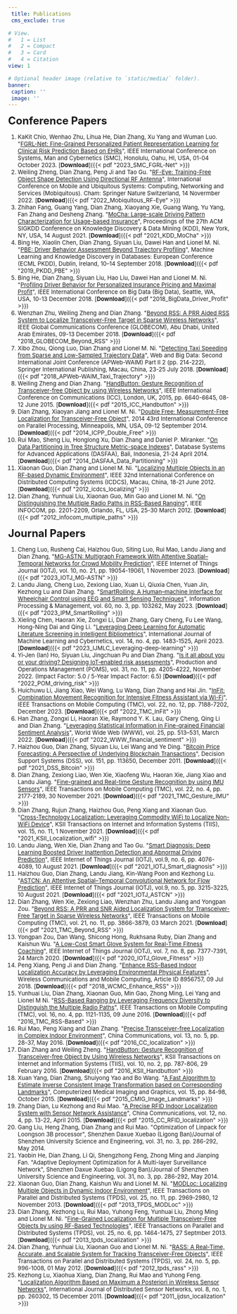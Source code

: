 ```yaml
---
 title: Publications
 cms_exclude: true

# View.
#   1 = List
#   2 = Compact
#   3 = Card
#   4 = Citation
view: 1

# Optional header image (relative to `static/media/` folder).
banner:
 caption: ''
 image: ''
---
```



<font size=5> **Conference Papers** </font>

<font size=2>

1. KaKit Chio, Wenhao Zhu, Lihua He, Dian Zhang, Xu Yang and Wuman Luo. "[FGRL-Net: Fine-Grained Personalized Patient Representation Learning for Clinical Risk Prediction Based on EHRs](2023_smc_fgrl-net/)", IEEE International Conference on Systems, Man and Cybernetics (SMC), Honolulu, Oahu, HI, USA, 01-04 October 2023. [**Download**]({{< pdf "2023_SMC_FGRL-Net" >}})
1. Weiling Zheng, Dian Zhang, Peng Ji and Tao Gu. "[RF-Eye: Training-Free Object Shape Detection Using Directional RF Antenna](2022_mobiquitous_rf-eye/)", International Conference on Mobile and Ubiquitous Systems: Computing, Networking and Services (Mobiquitous). Cham: Springer Nature Switzerland, 14 Novermber 2022. [**Download**]({{< pdf "2022_Mobiquitous_RF-Eye" >}})
2. Zhihan Fang, Guang Yang, Dian Zhang, Xiaoyang Xie, Guang Wang, Yu Yang, Fan Zhang and Desheng Zhang. "[MoCha: Large-scale Driving Pattern Characterization for Usage-based Insurance](2021_KDD_MoCha/)", Proceedings of the 27th ACM SIGKDD Conference on Knowledge Discovery & Data Mining (KDD), New York, NY, USA, 14 August 2021. [**Download**]({{< pdf "2021_KDD_MoCha" >}})
3. Bing He, Xiaolin Chen, Dian Zhang, Siyuan Liu, Dawei Han and Lionel M. Ni. "[PBE: Driver Behavior Assessment Beyond Trajectory Profiling](2021_pkdd_pbe/)", Machine Learning and Knowledge Discovery in Databases: European Conference (ECML PKDD), Dublin, Ireland, 10–14 September 2018. [**Download**]({{< pdf "2019_PKDD_PBE" >}})
4. Bing He, Dian Zhang, Siyuan Liu, Hao Liu, Dawei Han and Lionel M. Ni. "[Profiling Driver Behavior for Personalized Insurance Pricing and Maximal Profit](2018_bigdata_driver_profit/)", IEEE International Conference on Big Data (Big Data), Seattle, WA, USA, 10-13 December 2018. [**Download**]({{< pdf "2018_BigData_Driver_Profit" >}})
5. Wenzhan Zhu, Weiling Zheng and Dian Zhang. "[Beyond RSS: A PRR Aided RSS System to Localize Transceiver-Free Target in Sparse Wireless Networks](2018_globecom_beyond_rss/)", IEEE Global Communications Conference (GLOBECOM), Abu Dhabi, United Arab Emirates, 09-13 December 2018. [**Download**]({{< pdf "2018_GLOBECOM_Beyond_RSS" >}})
6. Xibo Zhou, Qiong Luo, Dian Zhang and Lionel M. Ni. "[Detecting Taxi Speeding from Sparse and Low-Sampled Trajectory Data](2018_apweb-waim_taxi_trajectory/)", Web and Big Data: Second International Joint Conference (APWeb-WAIM) Part II 2 (pp. 214-222), Springer International Publishing, Macau, China, 23-25 July 2018. [**Download**]({{< pdf "2018_APWeb-WAIM_Taxi_Trajectory" >}})
7. Weiling Zheng and Dian Zhang. "[HandButton: Gesture Recognition of Transceiver-free Object by using Wireless Networks](2015_icc_handbutton/)", IEEE International Conference on Communications (ICC), London, UK, 2015, pp. 6640-6645, 08-12 June 2015. [**Download**]({{< pdf "2015_ICC_Handbutton" >}})
8. Dian Zhang, Xiaoyan Jiang and Lionel M. Ni. "[Double Free: Measurement-Free Localization for Transceiver-Free Object](2014_icpp_double_free/)", 2014 43rd International Conference on Parallel Processing, Minneapolis, MN, USA, 09-12 September 2014. [**Download**]({{< pdf "2014_ICPP_Double_Free" >}})
9. Rui Mao, Sheng Liu, Honglong Xu, Dian Zhang and Daniel P. Miranker. "[On Data Partitioning in Tree Structure Metric-space Indexes](2014_dasfaa_data_partitioning/)", Database Systems for Advanced Applications (DASFAA), Bali, Indonesia, 21-24 April 2014. [**Download**]({{< pdf "2014_DASFAA_Data_Partitioning" >}})
10. Xiaonan Guo, Dian Zhang and Lionel M. Ni. "[Localizing Multiple Objects in an RF-based Dynamic Environment](2012_icdcs_localizing/)", IEEE 32nd International Conference on Distributed Computing Systems (ICDCS), Macau, China, 18-21 June 2012. [**Download**]({{< pdf "2012_icdcs_localizing" >}})
11. Dian Zhang, Yunhuai Liu, Xiaonan Guo, Min Gao and Lionel M. Ni. "[On Distinguishing the Multiple Radio Paths in RSS-Based Ranging](2012_infocom_multiple_paths)", IEEE INFOCOM, pp. 2201-2209, Orlando, FL, USA, 25-30 March 2012. [**Download**]({{< pdf "2012_infocom_multiple_paths" >}})

</font>



<font size=5> **Journal Papers** </font>

<font size=2>
  
1. Cheng Luo, Rusheng Cai, Haizhou Guo, Siting Luo, Rui Mao, Landu Jiang and Dian Zhang, "[MG-ASTN: Multigraph Framework With Attentive Spatial–Temporal Networks for Crowd Mobility Prediction](2023_iotj_mg-astn/)", IEEE Internet of Things Journal (IOTJ), vol. 10, no. 21, pp. 19054-19061, 1 November 2023. [**Download**]({{< pdf "2023_IOTJ_MG-ASTN" >}})
1. Landu Jiang, Cheng Luo, Zexiong Liao, Xuan Li, Qiuxia Chen, Yuan Jin, Kezhong Lu and Dian Zhang. "[SmartRolling: A Human–machine Interface for Wheelchair Control using EEG and Smart Sensing Techniques](2023_ipm_smartrolling/)", Information Processing & Management, vol. 60, no. 3, pp. 103262, May 2023. [**Download**]({{< pdf "2023_IPM_SmartRolling" >}})
1. Xieling Chen, Haoran Xie, Zongxi Li, Dian Zhang, Gary Cheng, Fu Lee Wang, Hong-Ning Dai and Qing Li. "[Leveraging Deep Learning for Automatic Literature Screening in Intelligent Bibliometrics](2023_ijmlc_leveraging-deep-learning/)", International Journal of Machine Learning and Cybernetics, vol. 14, no. 4, pp. 1483-1525, April 2023. [**Download**]({{< pdf "2023_IJMLC_Leveraging-deep-learning" >}})
1. Yi‐Jen (Ian) Ho, Siyuan Liu, Jingchuan Pu and Dian Zhang. "[Is it all about you or your driving? Designing IoT‐enabled risk assessments](2022_pom_driving_risk/)", Production and Operations Management (POMS), vol. 31, no. 11, pp. 4205-4222, November 2022. (Impact Factor: 5.0 / 5-Year Impact Factor: 6.5) [**Download**]({{< pdf "2022_POM_driving_risk" >}})
1. Huichuwu Li, Jiang Xiao, Wei Wang, Lu Wang, Dian Zhang and Hai Jin. "[InFit: Combination Movement Recognition for Intensive Fitness Assistant via Wi-Fi](2022_tmc_infit)", IEEE Transactions on Mobile Computing (TMC), vol. 22, no. 12, pp. 7188-7202, December 2023. [**Download**]({{< pdf "2022_TMC_InFit" >}})
1. Han Zhang, Zongxi Li, Haoran Xie, Raymond Y. K. Lau, Gary Cheng, Qing Li and Dian Zhang. "[Leveraging Statistical Information in Fine-grained Financial Sentiment Analysis](2022_www_financial_sentiment/)", World Wide Web (WWW), vol. 25, pp. 513–531, March 2022. [**Download**]({{< pdf "2022_WWW_financial_sentiment" >}})
1. Haizhou Guo, Dian Zhang, Siyuan Liu, Lei Wang and Ye Ding. "[Bitcoin Price Forecasting: A Perspective of Underlying Blockchain Transactions](2021_dss_bitcoin/)", Decision Support Systems (DSS), vol. 151, pp. 113650,  December 2011.  [**Download**]({{< pdf "2021_DSS_Bitcoin" >}})
1. Dian Zhang, Zexiong Liao, Wen Xie, Xiaofeng Wu, Haoran Xie, Jiang Xiao and Landu Jiang. "[Fine-grained and Real-time Gesture Recognition by using IMU Sensors](2021_tmc_gesture_imu/)", IEEE Transactions on Mobile Computing (TMC), vol. 22, no. 4, pp. 2177-2189, 30 November 2021. [**Download**]({{< pdf "2021_TMC_Gesture_IMU" >}})
1. Dian Zhang, Rujun Zhang, Haizhou Guo, Peng Xiang and Xiaonan Guo. "[Cross-Technology Localization: Leveraging Commodity WiFi to Localize Non-WiFi Device](2021_ksii_localization_wifi/)", KSII Transactions on Internet and Information Systems (TIIS), vol. 15, no. 11, 1 November 2021. [**Download**]({{< pdf "2021_KSII_Localization_wifi" >}})
2. Landu Jiang, Wen Xie, Dian Zhang and Tao Gu. "[Smart Diagnosis: Deep Learning Boosted Driver Inattention Detection and Abnormal Driving Prediction](2021_iotj_smart_diagnosis/)", IEEE Internet of Things Journal (IOTJ), vol.9, no. 6, pp. 4076-4089, 10 August 2021. [**Download**]({{< pdf "2021_IOTJ_Smart_diagnosis" >}})
3. Haizhou Guo, Dian Zhang, Landu Jiang, Kin-Wang Poon and Kezhong Lu. "[ASTCN: An Attentive Spatial–Temporal Convolutional Network for Flow Prediction](2021_iotj_astcn/)", IEEE Internet of Things Journal (IOTJ), vol.9, no. 5, pp. 3215-3225, 10 August 2021. [**Download**]({{< pdf "2021_IOTJ_ASTCN" >}})
4. Dian Zhang, Wen Xie, Zexiong Liao, Wenzhan Zhu, Landu Jiang and Yongpan Zou. "[Beyond RSS: A PRR and SNR Aided Localization System for Transceiver-Free Target in Sparse Wireless Networks](2021_tmc_beyond_rss/)", IEEE Transactions on Mobile Computing (TMC), vol. 21, no. 11, pp. 3866-3879, 03 March 2021. [**Download**]({{< pdf "2021_TMC_Beyond_RSS" >}})
5. Yongpan Zou, Dan Wang, Shicong Hong, Rukhsana Ruby, Dian Zhang and Kaishun Wu. "[A Low-Cost Smart Glove System for Real-Time Fitness Coaching](2020_iotj_glove_fitness/)", IEEE Internet of Things Journal (IOTJ), vol. 7, no. 8, pp. 7377-7391, 24 March 2020. [**Download**]({{< pdf "2020_IOTJ_Glove_Fitness" >}})
6. Peng Xiang, Peng Ji and Dian Zhang. "[Enhance RSS-Based Indoor Localization Accuracy by Leveraging Environmental Physical Features](2018_wcmc_enhance_rss/)", Wireless Communications and Mobile Computing, Article ID 8956757, 09 Jul 2018.  [**Download**]({{< pdf "2018_WCMC_Enhance_RSS" >}})
7. Yunhuai Liu, Dian Zhang, Xiaonan Guo, Min Gao, Zhong Ming, Lei Yang and Lionel M Ni. "[RSS-Based Ranging by Leveraging Frequency Diversity to Distinguish the Multiple Radio Paths](2016_tmc_rss-based/)", IEEE Transactions on Mobile Computing (TMC), vol. 16, no. 4, pp. 1121-1135, 09 June 2016. [**Download**]({{< pdf "2016_TMC_RSS-Based" >}})
8. Rui Mao, Peng Xiang and Dian Zhang. "[Precise Transceiver-free Localization in Complex Indoor Environment](2016_cc_localization/)", China Communications, vol. 13, no. 5, pp. 28-37, May 2016. [**Download**]({{< pdf "2016_CC_localization" >}})
9. Dian Zhang and Weiling Zheng. "[HandButton: Gesture Recognition of Transceiver-free Object by Using Wireless Networks](2016_ksii_handbutton/)", KSII Transactions on Internet and Information Systems (TIIS), vol. 10, no. 2, pp. 787-806, 29 February 2016. [**Download**]({{< pdf "2016_KSII_Handbutton" >}})
10. Xuan Yang, Dian Zhang, Shuiyong Yao and Bo Wang. "[A Fast Algorithm to Estimate Inverse Consistent Image Transformation based on Corresponding Landmarks](2015_cmig_image_landmarks/)", Computerized Medical Imaging and Graphics, vol. 15, pp. 84-98, October 2015. [**Download**]({{< pdf "2015_CMIG_Image_Landmarks" >}})
11. Zhang Dian, Lu Kezhong and Rui Mao. "[A Precise RFID Indoor Localization System with Sensor Network Assistance](2015_cc_rfid_localization/)", China Communications, vol. 12, no. 4, pp. 13-22, April 2015.  [**Download**]({{< pdf "2015_CC_RFID_localization" >}})
12. Gang Liu, Heng Zhang, Dian Zhang and Rui Mao. "Optimization of Linpack for Loongson 3B processor", Shenzhen Daxue Xuebao (Ligong Ban)/Journal of Shenzhen University Science and Engineering, vol. 31, no. 3, pp. 286-292, May 2014.
13. Yaobin He, Dian Zhang, Li Qi, Shengzhong Feng, Zhong Ming and Jianping Fan. "Adaptive Deployment Optimization for A Multi-layer Surveillance Network", Shenzhen Daxue Xuebao (Ligong Ban)/Journal of Shenzhen University Science and Engineering, vol. 31, no. 3, pp. 286-292, May 2014.
14. Xiaonan Guo, Dian Zhang, Kaishun Wu and Lionel M. Ni. "[MODLoc: Localizing Multiple Objects in Dynamic Indoor Environment](2013_tpds_modloc/)", IEEE Transactions on Parallel and Distributed Systems (TPDS), vol. 25, no. 11, pp. 2969-2980, 12 November 2013. [**Download**]({{< pdf "2013_TPDS_MODLoc" >}})
15. Dian Zhang, Kezhong Lu, Rui Mao, Yuhong Feng, Yunhuai Liu, Zhong Ming and Lionel M. Ni. "[Fine-Grained Localization for Multiple Transceiver-Free Objects by using RF-Based Technologies](2013_tpds_localization/)", IEEE Transactions on Parallel and Distributed Systems (TPDS), vol. 25, no. 6, pp. 1464-1475, 27 Septmber 2013. [**Download**]({{< pdf "2013_tpds_localization" >}})
16. Dian Zhang, Yunhuai Liu, Xiaonan Guo and Lionel M. Ni. "[RASS: A Real-Time, Accurate, and Scalable System for Tracking Transceiver-Free Objects](2012_tpds_rass/)", IEEE Transactions on Parallel and Distributed Systems (TPDS), vol. 24, no. 5, pp. 996-1008, 01 May 2012. [**Download**]({{< pdf "2012_tpds_rass" >}})
17. Kezhong Lu, Xiaohua Xiang, Dian Zhang, Rui Mao and Yuhong Feng. "[Localization Algorithm Based on Maximum a Posteriori in Wireless Sensor Networks](2011_ijdsn_localization/)", International Journal of Distributed Sensor Networks, vol. 8, no. 1, pp. 260302, 15 December 2011. [**Download**]({{< pdf "2011_ijdsn_localization" >}})
  
</font>
